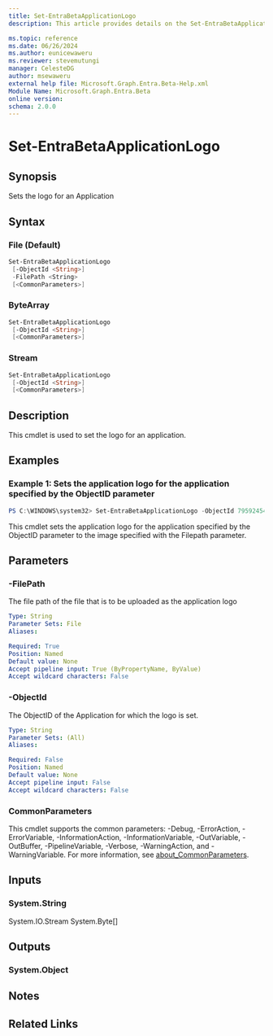 ```yaml
---
title: Set-EntraBetaApplicationLogo
description: This article provides details on the Set-EntraBetaApplicationLogo command.

ms.topic: reference
ms.date: 06/26/2024
ms.author: eunicewaweru
ms.reviewer: stevemutungi
manager: CelesteDG
author: msewaweru
external help file: Microsoft.Graph.Entra.Beta-Help.xml
Module Name: Microsoft.Graph.Entra.Beta
online version:
schema: 2.0.0
---
```


# Set-EntraBetaApplicationLogo

## Synopsis
Sets the logo for an Application

## Syntax

### File (Default)
```powershell
Set-EntraBetaApplicationLogo 
 [-ObjectId <String>] 
 -FilePath <String> 
 [<CommonParameters>]
```

### ByteArray
```powershell
Set-EntraBetaApplicationLogo 
 [-ObjectId <String>] 
 [<CommonParameters>]
```

### Stream
```powershell
Set-EntraBetaApplicationLogo 
 [-ObjectId <String>]  
 [<CommonParameters>]
```

## Description
This cmdlet is used to set the logo for an application.

## Examples

### Example 1: Sets the application logo for the application specified by the ObjectID parameter
```powershell
PS C:\WINDOWS\system32> Set-EntraBetaApplicationLogo -ObjectId 79592454-dea7-4660-9d91-f1768e5055ac -FilePath D:\applogo.jpg
```

This cmdlet sets the application logo for the application specified by the ObjectID parameter to the image specified with the Filepath parameter.

## Parameters

### -FilePath
The file path of the file that is to be uploaded as the application logo

```yaml
Type: String
Parameter Sets: File
Aliases:

Required: True
Position: Named
Default value: None
Accept pipeline input: True (ByPropertyName, ByValue)
Accept wildcard characters: False
```

### -ObjectId
The ObjectID of the Application for which the logo is set.

```yaml
Type: String
Parameter Sets: (All)
Aliases:

Required: False
Position: Named
Default value: None
Accept pipeline input: False
Accept wildcard characters: False
```

### CommonParameters
This cmdlet supports the common parameters: -Debug, -ErrorAction, -ErrorVariable, -InformationAction, -InformationVariable, -OutVariable, -OutBuffer, -PipelineVariable, -Verbose, -WarningAction, and -WarningVariable. For more information, see [about_CommonParameters](https://go.microsoft.com/fwlink/?LinkID=113216).

## Inputs

### System.String
System.IO.Stream System.Byte\[\]

## Outputs

### System.Object
## Notes

## Related Links
